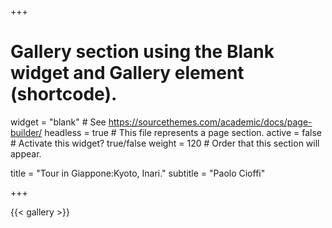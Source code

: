 +++
# Gallery section using the Blank widget and Gallery element (shortcode).
widget = "blank"  # See https://sourcethemes.com/academic/docs/page-builder/
headless = true  # This file represents a page section.
active = false  # Activate this widget? true/false
weight = 120  # Order that this section will appear.

title = "Tour in Giappone:Kyoto, Inari."
subtitle = "Paolo Cioffi"

+++

{{< gallery >}}
